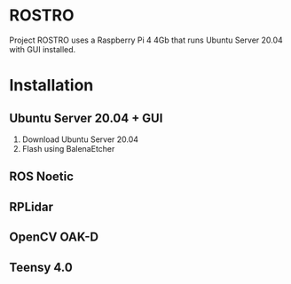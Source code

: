 # ROSTRO
Project ROSTRO uses a Raspberry Pi 4 4Gb that runs Ubuntu Server 20.04 with GUI installed.

# Installation
## Ubuntu Server 20.04 + GUI
1. Download Ubuntu Server 20.04
2. Flash using BalenaEtcher

## ROS Noetic

## RPLidar

## OpenCV OAK-D

## Teensy 4.0
